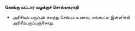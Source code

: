 **கொங்கு வட்டார வழக்குச் சொல்லகராதி**
- அரிசியும் பருப்பும் கலந்து செய்யும் உணவு. எங்கூட்ல இன்னிக்கி அரிசீம்பருப்புஞ்சோறு.

